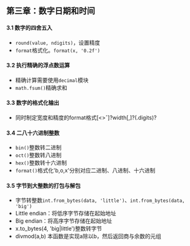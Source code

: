 ## 第三章：数字日期和时间

#### 3.1 数字的四舍五入
- `round(value, ndigits)`，设置精度
- `format`格式化。`format(x, '0.2f')`

#### 3.2 执行精确的浮点数运算
- 精确计算需要使用`decimal`模块
- `math.fsum()`精确求和


#### 3.3 数字的格式化输出
- 同时制定宽度和精度的format格式[<>ˆ]?width[,]?(.digits)?

#### 3.4 二八十六进制整数
- `bin()`整数转二进制
- `oct()`整数转八进制
- `hex()`整数转十六进制
- `format()`格式化'b,o,x'分别对应二进制、八进制、十六进制

#### 3.5 字节到大整数的打包与解包
- 字节转整数`int.from_bytes(data, 'little')`、`int.from_bytes(data, 'big')`
- Little endian：将低序字节存储在起始地址
- Big endian：将高序字节存储在起始地址
- x.to_bytes(4, 'big|little')整数转字节
- divmod(a,b) 本函数是实现a除以b，然后返回商与余数的元组